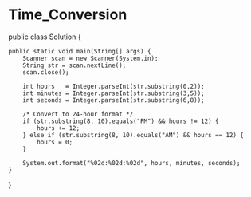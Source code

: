 # Time_Conversion

public class Solution {

    public static void main(String[] args) {
        Scanner scan = new Scanner(System.in);
        String str = scan.nextLine();
        scan.close();
        
        int hours   = Integer.parseInt(str.substring(0,2));
        int minutes = Integer.parseInt(str.substring(3,5));
        int seconds = Integer.parseInt(str.substring(6,8));

        /* Convert to 24-hour format */
        if (str.substring(8, 10).equals("PM") && hours != 12) {
            hours += 12;
        } else if (str.substring(8, 10).equals("AM") && hours == 12) {
            hours = 0;
        }

        System.out.format("%02d:%02d:%02d", hours, minutes, seconds);
    }
}



